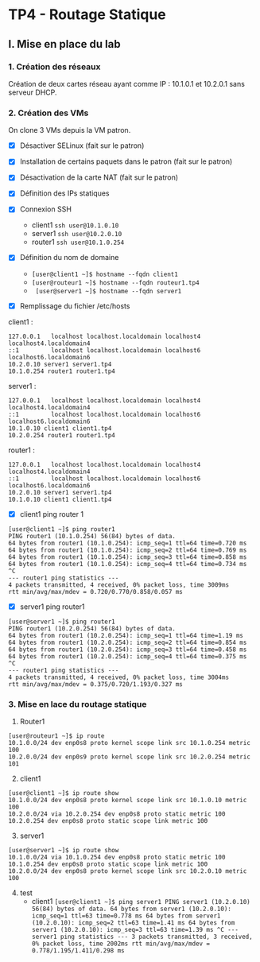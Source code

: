 # TP4 - Routage Statique

## I. Mise en place du lab

### 1. Création des réseaux
Création de deux cartes réseau ayant comme IP : 10.1.0.1 et 10.2.0.1 sans serveur DHCP.

### 2. Création des VMs
On clone 3 VMs depuis la VM patron.

- [x] Désactiver SELinux (fait sur le patron)
- [x] Installation de certains paquets dans le patron (fait sur le patron)
- [x] Désactivation de la carte NAT (fait sur le patron)
- [x] Définition des IPs statiques
- [x] Connexion SSH
    * client1 `ssh user@10.1.0.10 `
    * server1 `ssh user@10.2.0.10 `
    * router1 `ssh user@10.1.0.254 `

- [x] Définition du nom de domaine
    * `[user@client1 ~]$ hostname --fqdn client1 `
    * `[user@routeur1 ~]$ hostname --fqdn routeur1.tp4`
    * ` [user@server1 ~]$ hostname --fqdn server1`

- [x] Remplissage du fichier /etc/hosts

client1 :
``` 
127.0.0.1   localhost localhost.localdomain localhost4 localhost4.localdomain4
::1         localhost localhost.localdomain localhost6 localhost6.localdomain6
10.2.0.10 server1 server1.tp4
10.1.0.254 router1 router1.tp4 
```

server1 :
```
127.0.0.1   localhost localhost.localdomain localhost4 localhost4.localdomain4
::1         localhost localhost.localdomain localhost6 localhost6.localdomain6
10.1.0.10 client1 client1.tp4
10.2.0.254 router1 router1.tp4
```

router1 :
```
127.0.0.1   localhost localhost.localdomain localhost4 localhost4.localdomain4
::1         localhost localhost.localdomain localhost6 localhost6.localdomain6
10.2.0.10 server1 server1.tp4
10.1.0.10 client1 client1.tp4
```

- [x] client1 ping router 1

```
[user@client1 ~]$ ping router1
PING router1 (10.1.0.254) 56(84) bytes of data.
64 bytes from router1 (10.1.0.254): icmp_seq=1 ttl=64 time=0.720 ms
64 bytes from router1 (10.1.0.254): icmp_seq=2 ttl=64 time=0.769 ms
64 bytes from router1 (10.1.0.254): icmp_seq=3 ttl=64 time=0.858 ms
64 bytes from router1 (10.1.0.254): icmp_seq=4 ttl=64 time=0.734 ms
^C
--- router1 ping statistics ---
4 packets transmitted, 4 received, 0% packet loss, time 3009ms
rtt min/avg/max/mdev = 0.720/0.770/0.858/0.057 ms
```

- [x] server1 ping router1

```
[user@server1 ~]$ ping router1
PING router1 (10.2.0.254) 56(84) bytes of data.
64 bytes from router1 (10.2.0.254): icmp_seq=1 ttl=64 time=1.19 ms
64 bytes from router1 (10.2.0.254): icmp_seq=2 ttl=64 time=0.854 ms
64 bytes from router1 (10.2.0.254): icmp_seq=3 ttl=64 time=0.458 ms
64 bytes from router1 (10.2.0.254): icmp_seq=4 ttl=64 time=0.375 ms
^C
--- router1 ping statistics ---
4 packets transmitted, 4 received, 0% packet loss, time 3004ms
rtt min/avg/max/mdev = 0.375/0.720/1.193/0.327 ms
```

### 3. Mise en lace du routage statique

1. Router1
```
[user@routeur1 ~]$ ip route
10.1.0.0/24 dev enp0s8 proto kernel scope link src 10.1.0.254 metric 100
10.2.0.0/24 dev enp0s9 proto kernel scope link src 10.2.0.254 metric 101
```

2. client1
```
[user@client1 ~]$ ip route show
10.1.0.0/24 dev enp0s8 proto kernel scope link src 10.1.0.10 metric 100
10.2.0.0/24 via 10.2.0.254 dev enp0s8 proto static metric 100
10.2.0.254 dev enp0s8 proto static scope link metric 100
```

3. server1
```
[user@server1 ~]$ ip route show
10.1.0.0/24 via 10.1.0.254 dev enp0s8 proto static metric 100
10.1.0.254 dev enp0s8 proto static scope link metric 100
10.2.0.0/24 dev enp0s8 proto kernel scope link src 10.2.0.10 metric 100
```

4. test
    * client1 ``` [user@client1 ~]$ ping server1
PING server1 (10.2.0.10) 56(84) bytes of data.
64 bytes from server1 (10.2.0.10): icmp_seq=1 ttl=63 time=0.778 ms
64 bytes from server1 (10.2.0.10): icmp_seq=2 ttl=63 time=1.41 ms
64 bytes from server1 (10.2.0.10): icmp_seq=3 ttl=63 time=1.39 ms
^C
--- server1 ping statistics ---
3 packets transmitted, 3 received, 0% packet loss, time 2002ms
rtt min/avg/max/mdev = 0.778/1.195/1.411/0.298 ms ```
